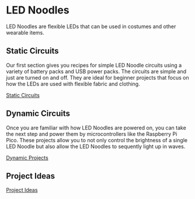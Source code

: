 # LED Noodles

LED Noodles are flexible LEDs that can be used
in costumes and other wearable items.

## Static Circuits

Our first section gives you recipes for simple
LED Noodle circuits using a variety of battery
packs and USB power packs.  The circuits are
simple and just are turned on and off.  They
are ideal for beginner projects that focus on
how the LEDs are used with flexible fabric and
clothing.

[Static Circuits](./static-circuits.md)

## Dynamic Circuits

Once you are familiar with how LED Noodles are
powered on, you can take the next step and power
them by microcontrollers like the Raspberry Pi
Pico.  These projects allow you to not only
control the brightness of a single LED Noodle
but also allow the LED Noodles to sequently
light up in waves.

[Dynamic Projects](./dynamic-projects.md)

## Project Ideas

[Project Ideas](./project-ideas.md)